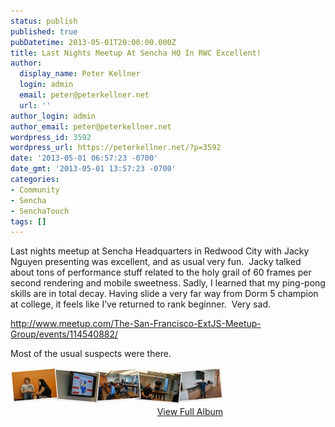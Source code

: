 ```yaml
---
status: publish
published: true
pubDatetime: 2013-05-01T20:00:00.000Z
title: Last Nights Meetup At Sencha HQ In RWC Excellent!
author:
  display_name: Peter Kellner
  login: admin
  email: peter@peterkellner.net
  url: ''
author_login: admin
author_email: peter@peterkellner.net
wordpress_id: 3592
wordpress_url: https://peterkellner.net/?p=3592
date: '2013-05-01 06:57:23 -0700'
date_gmt: '2013-05-01 13:57:23 -0700'
categories:
- Community
- Sencha
- SenchaTouch
tags: []
---
```

<p>Last nights meetup at Sencha Headquarters in Redwood City with Jacky Nguyen presenting was excellent, and as usual very fun.&#160; Jacky talked about tons of performance stuff related to the holy grail of 60 frames per second rendering and mobile sweetness. Sadly, I learned that my ping-pong skills are in total decay. Having slide a very far way from Dorm 5 champion at college, it feels like I’ve returned to rank beginner.&#160; Very sad.</p>
<p><a href="http://www.meetup.com/The-San-Francisco-ExtJS-Meetup-Group/events/114540882/">http://www.meetup.com/The-San-Francisco-ExtJS-Meetup-Group/events/114540882/</a></p>
<p>Most of the usual suspects were there.</p>
<div id="scid:66721397-FF69-4ca6-AEC4-17E6B3208830:fb11d7a9-36e6-46f0-8575-7762f531458f" class="wlWriterEditableSmartContent" style="float: none; padding-bottom: 0px; padding-top: 0px; padding-left: 0px; margin: 0px; display: inline; padding-right: 0px"><a style="border:0px" href="https://skydrive.live.com/redir.aspx?cid=60f1a949216c6b8f&amp;page=browse&amp;resid=60F1A949216C6B8F!21562&amp;type=5"><img style="border:0px" alt="View Sencha Meetup April 2013 RWC" src="/wp/wp-content/uploads/2013/05/InlineRepresentationd5033d0a3e474c7796432eb69875716a.jpg" /></a>
<div style="width:340px;text-align:right;" ><a href="https://skydrive.live.com/redir.aspx?cid=60f1a949216c6b8f&amp;page=browse&amp;resid=60F1A949216C6B8F!21562&amp;type=5">View Full Album</a></div>
</div>
